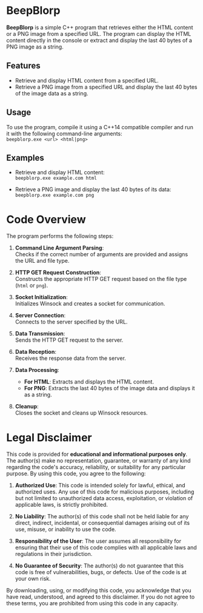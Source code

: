# BeepBlorp

**BeepBlorp** is a simple C++ program that retrieves either the HTML content or a PNG image from a specified URL. The program can display the HTML content directly in the console or extract and display the last 40 bytes of a PNG image as a string.

## Features
- Retrieve and display HTML content from a specified URL.
- Retrieve a PNG image from a specified URL and display the last 40 bytes of the image data as a string.

## Usage
To use the program, compile it using a C++14 compatible compiler and run it with the following command-line arguments:  
 `beepblorp.exe <url> <html|png>`

## Examples
- Retrieve and display HTML content:  
 `beepblorp.exe example.com html`

- Retrieve a PNG image and display the last 40 bytes of its data:  
 `beepblorp.exe example.com png`

# Code Overview

The program performs the following steps:

1. **Command Line Argument Parsing**:  
   Checks if the correct number of arguments are provided and assigns the URL and file type.

2. **HTTP GET Request Construction**:  
   Constructs the appropriate HTTP GET request based on the file type (`html` or `png`).

3. **Socket Initialization**:  
   Initializes Winsock and creates a socket for communication.

4. **Server Connection**:  
   Connects to the server specified by the URL.

5. **Data Transmission**:  
   Sends the HTTP GET request to the server.

6. **Data Reception**:  
   Receives the response data from the server.

7. **Data Processing**:  
   - **For HTML**: Extracts and displays the HTML content.  
   - **For PNG**: Extracts the last 40 bytes of the image data and displays it as a string.

8. **Cleanup**:  
   Closes the socket and cleans up Winsock resources.


# Legal Disclaimer

This code is provided for **educational and informational purposes only**. The author(s) make no representation, guarantee, or warranty of any kind regarding the code's accuracy, reliability, or suitability for any particular purpose. By using this code, you agree to the following:

1. **Authorized Use**: This code is intended solely for lawful, ethical, and authorized uses. Any use of this code for malicious purposes, including but not limited to unauthorized data access, exploitation, or violation of applicable laws, is strictly prohibited.

2. **No Liability**: The author(s) of this code shall not be held liable for any direct, indirect, incidental, or consequential damages arising out of its use, misuse, or inability to use the code.

3. **Responsibility of the User**: The user assumes all responsibility for ensuring that their use of this code complies with all applicable laws and regulations in their jurisdiction.

4. **No Guarantee of Security**: The author(s) do not guarantee that this code is free of vulnerabilities, bugs, or defects. Use of the code is at your own risk.

By downloading, using, or modifying this code, you acknowledge that you have read, understood, and agreed to this disclaimer. If you do not agree to these terms, you are prohibited from using this code in any capacity.

